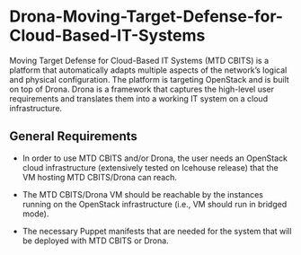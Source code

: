 # Drona-Moving-Target-Defense-for-Cloud-Based-IT-Systems
Moving Target Defense for Cloud-Based IT Systems (MTD CBITS) is a platform that 
automatically adapts multiple aspects of the network’s logical and physical configuration. 
The platform is targeting OpenStack and is built on top of Drona. 
Drona is a framework that captures the high-level user requirements and translates them into 
a working IT system on a cloud infrastructure. 

## General Requirements
- In order to use MTD CBITS and/or Drona, the user needs an OpenStack cloud infrastructure (extensively tested on Icehouse release) that the VM hosting MTD CBITS/Drona  can reach.

- The MTD CBITS/Drona VM should be reachable by the instances running on the OpenStack infrastructure (i.e., VM should run in bridged mode).

- The necessary Puppet manifests that are needed for the system that will be deployed with MTD CBITS or Drona.

